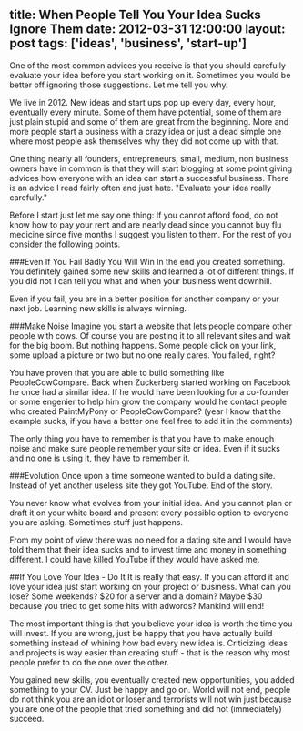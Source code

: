 title: When People Tell You Your Idea Sucks Ignore Them
date: 2012-03-31 12:00:00
layout: post
tags: ['ideas', 'business', 'start-up']
---
One of the most common advices you receive is that you should carefully 
evaluate your idea before you start working on it. Sometimes you would
be better off ignoring those suggestions. Let me tell you why.
<!--MORE-->

We live in 2012. New ideas and start ups pop up every day, every hour,
eventually every minute. Some of them have potential, some of them are
just plain stupid and some of them are great from the beginning. More
and more people start a business with a crazy idea or just a dead simple
one where most people ask themselves why they did not come up with that.

One thing nearly all founders, entrepreneurs, small, medium, non business
owners have in common is that they will start blogging at some point 
giving advices how everyone with an idea can start a successful business.
There is an advice I read fairly often and just hate. "Evaluate your idea
really carefully."

Before I start just let me say one thing: If you cannot afford food, do not
know how to pay your rent and are nearly dead since you cannot buy flu
medicine since five months I suggest you listen to them. For the rest of
you consider the following points.

###Even If You Fail Badly You Will Win
In the end you created something. You definitely gained some new skills and
learned a lot of different things. If you did not I can tell you what
and when your business went downhill.

Even if you fail, you are in a better position for another company or
your next job. Learning new skills is always winning.

###Make Noise
Imagine you start a website that lets people compare other people with
cows. Of course you are posting it to all relevant sites and wait for the
big boom. But nothing happens. Some people click on your link, some 
upload a picture or two but no one really cares. You failed, right?

You have proven that you are able to build something like PeopleCowCompare.
Back when Zuckerberg started working on Facebook he once had a similar idea.
If he would have been looking for a co-founder or some engenier to help
him grow the company would he contact people who created PaintMyPony or
PeopleCowCompare? (year I know that the example sucks, if you have a
better one feel free to add it in the comments)

The only thing you have to remember is that you have to make enough
noise and make sure people remember your site or idea. Even if it sucks and
no one is using it, they have to remember it.

###Evolution
Once upon a time someone wanted to build a dating site. Instead of yet
another useless site they got YouTube. End of the story.

You never know what evolves from your initial idea. And you cannot plan
or draft it on your white board and present every possible option to
everyone you are asking. Sometimes stuff just happens. 

From my point of view there was no need for a dating site and I would have
told them that their idea sucks and to invest time and money in something
different. I could have killed YouTube if they would have asked me.

##If You Love Your Idea - Do It
It is really that easy. If you can afford it and love your idea just start
working on your project or business. What can you lose? Some weekends?
$20 for a server and a domain? Maybe $30 because you tried to get
some hits with adwords? Mankind will end!

The most important thing is that you believe your idea is worth the time
you will invest. If you are wrong, just be happy that you have actually build
something instead of whining how bad every new idea is. Criticizing ideas
and projects is way easier than creating stuff - that is the reason why
most people prefer to do the one over the other.

You gained new skills, you eventually created new opportunities, you added
something to your CV. Just be happy and go on. World will not end, people
do not think you are an idiot or loser and terrorists will not win just
because you are one of the people that tried something and did not
(immediately) succeed.
